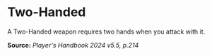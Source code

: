 # Two-Handed
A Two-Handed weapon requires two hands when you attack with it.

**Source:** *Player's Handbook 2024 v5.5, p.214*